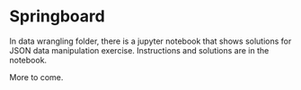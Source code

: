 # Springboard

In data wrangling folder, there is a jupyter notebook that shows solutions for JSON data manipulation exercise.
Instructions and solutions are in the notebook.

More to come.
